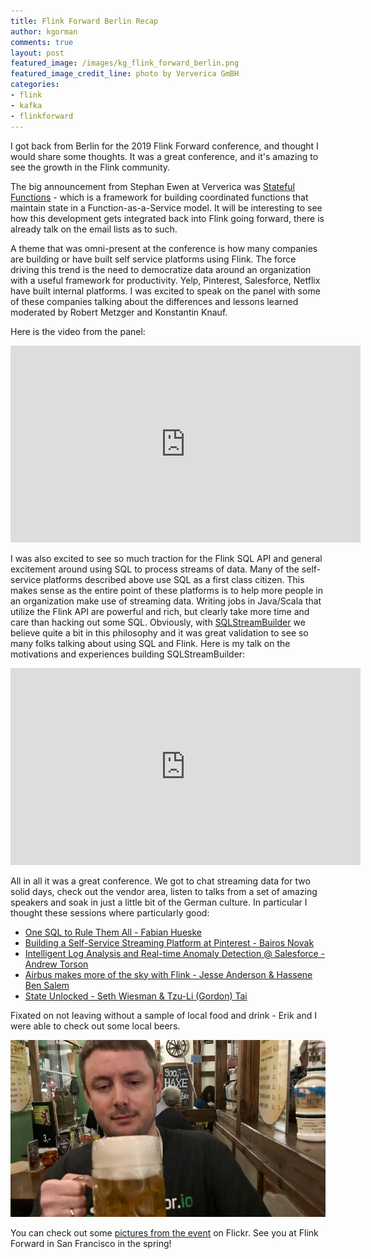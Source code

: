 ```yaml
---
title: Flink Forward Berlin Recap
author: kgorman
comments: true
layout: post
featured_image: /images/kg_flink_forward_berlin.png
featured_image_credit_line: photo by Ververica GmBH
categories:
- flink
- kafka
- flinkforward
---
```


I got back from Berlin for the 2019 Flink Forward conference, and thought I would share some thoughts. It was a great conference, and it's amazing to see the growth in the Flink community.

<!--more-->

The big announcement from Stephan Ewen at Ververica was [Stateful Functions](https://statefun.io/) - which is a framework for building coordinated functions that maintain state in a Function-as-a-Service model. It will be interesting to see how this development gets integrated back into Flink going forward, there is already talk on the email lists as to such.

A theme that was omni-present at the conference is how many companies are building or have built self service platforms using Flink. The force driving this trend is the need to democratize data around an organization with a useful framework for productivity. Yelp, Pinterest, Salesforce, Netflix have built internal platforms. I was excited to speak on the panel with some of these companies talking about the differences and lessons learned moderated by Robert Metzger and Konstantin Knauf.

Here is the video from the panel:

<iframe width="560" height="315" src="https://www.youtube.com/embed/-rGAGedttEQ" frameborder="0" allow="accelerometer; autoplay; encrypted-media; gyroscope; picture-in-picture" allowfullscreen></iframe>

I was also excited to see so much traction for the Flink SQL API and general excitement around using SQL to process streams of data. Many of the self-service platforms described above use SQL as a first class citizen. This makes sense as the entire point of these platforms is to help more people in an organization make use of streaming data. Writing jobs in Java/Scala that utilize the Flink API are powerful and rich, but clearly take more time and care than hacking out some SQL. Obviously, with [SQLStreamBuilder](https://eventador.io/#features) we believe quite a bit in this philosophy and it was great validation to see so many folks talking about using SQL and Flink. Here is my talk on the motivations and experiences building SQLStreamBuilder:

<iframe width="560" height="315" src="https://www.youtube.com/embed/wAfCxGxPUxU" frameborder="0" allow="accelerometer; autoplay; encrypted-media; gyroscope; picture-in-picture" allowfullscreen></iframe>

All in all it was a great conference. We got to chat streaming data for two solid days, check out the vendor area, listen to talks from a set of amazing speakers and soak in just a little bit of the German culture. In particular I thought these sessions where particularly good:

- [One SQL to Rule Them All - Fabian Hueske](https://youtu.be/uJtqGkIxGhc)
- [Building a Self-Service Streaming Platform at Pinterest - Bairos Novak](https://youtu.be/3-X6FJ5JS4E)
- [Intelligent Log Analysis and Real-time Anomaly Detection @ Salesforce - Andrew Torson](https://youtu.be/D4kk1JM8Kcg)
- [Airbus makes more of the sky with Flink - Jesse Anderson & Hassene Ben Salem](https://youtu.be/sYlbD_OoHhs)
- [State Unlocked - Seth Wiesman & Tzu-Li (Gordon) Tai](https://youtu.be/-Fq6io_HIDE)

Fixated on not leaving without a sample of local food and drink - Erik and I were able to check out some local beers.

![erik_beer](/images/erik_beer.png)


You can check out some [pictures from the event](https://www.flickr.com/photos/dataartisans/albums/72157711379485738) on Flickr. See you at Flink Forward in San Francisco in the spring!
